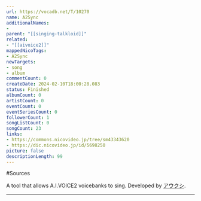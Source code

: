 ```yaml
---
url: https://vocadb.net/T/10270
name: A2Sync
additionalNames: 
- 
parent: "[[singing-talkloid]]"
related:
- "[[aivoice2]]"
mappedNicoTags:
- A2Sync
newTargets:
- song
- album
commentCount: 0
createDate: 2024-02-10T18:00:28.083
status: Finished
albumCount: 0
artistCount: 0
eventCount: 0
eventSeriesCount: 0
followerCount: 1
songListCount: 0
songCount: 23
links: 
- https://commons.nicovideo.jp/tree/sm43343620
- https://dic.nicovideo.jp/id/5698250
picture: false
descriptionLength: 99
---
```


#Sources

A tool that allows A.I.VOICE2 voicebanks to sing.
Developed by [アウクシ](https://vocadb.net/Ar/73744).

---

